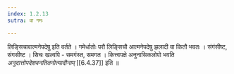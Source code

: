 ```yaml
---
index: 1.2.13
sutra: वा गमः

---
```

लिङ्सिचावात्मनेपदेषु इति वर्तते । गमेर्धातोः परौ लिङ्सिचौ आत्मनेपदेषु झलादी वा कितौ भवतः । संगंसीष्ट, संगसीष्ट । सिचः खल्वपि - समगंस्त, समगत । कित्त्वपक्षे अनुनासिकलोपो भवति _अनुदात्तोपदेशवनतितनोत्यादीनाम्_ [[6.4.37]] इति ॥
